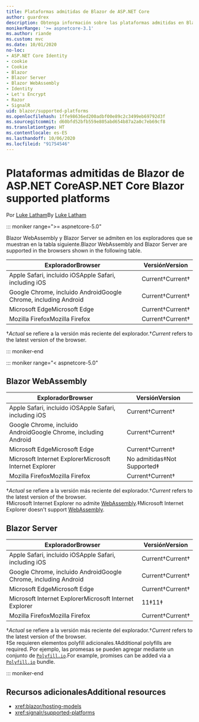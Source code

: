 ```yaml
---
title: Plataformas admitidas de Blazor de ASP.NET Core
author: guardrex
description: Obtenga información sobre las plataformas admitidas en Blazor de ASP.NET Core.
monikerRange: '>= aspnetcore-3.1'
ms.author: riande
ms.custom: mvc
ms.date: 10/01/2020
no-loc:
- ASP.NET Core Identity
- cookie
- Cookie
- Blazor
- Blazor Server
- Blazor WebAssembly
- Identity
- Let's Encrypt
- Razor
- SignalR
uid: blazor/supported-platforms
ms.openlocfilehash: 1ffe98636ed200adbf00e89c2c3499eb69792d3f
ms.sourcegitcommit: d60bfd52bfb559e805abd654b87a2a0c7eb69cf8
ms.translationtype: HT
ms.contentlocale: es-ES
ms.lasthandoff: 10/06/2020
ms.locfileid: "91754546"
---
```

# <a name="aspnet-core-no-locblazor-supported-platforms"></a><span data-ttu-id="6f63f-103">Plataformas admitidas de Blazor de ASP.NET Core</span><span class="sxs-lookup"><span data-stu-id="6f63f-103">ASP.NET Core Blazor supported platforms</span></span>

<span data-ttu-id="6f63f-104">Por [Luke Latham](https://github.com/guardrex)</span><span class="sxs-lookup"><span data-stu-id="6f63f-104">By [Luke Latham](https://github.com/guardrex)</span></span>

::: moniker range=">= aspnetcore-5.0"

<span data-ttu-id="6f63f-105">Blazor WebAssembly y Blazor Server se admiten en los exploradores que se muestran en la tabla siguiente.</span><span class="sxs-lookup"><span data-stu-id="6f63f-105">Blazor WebAssembly and Blazor Server are supported in the browsers shown in the following table.</span></span>

| <span data-ttu-id="6f63f-106">Explorador</span><span class="sxs-lookup"><span data-stu-id="6f63f-106">Browser</span></span>                          | <span data-ttu-id="6f63f-107">Versión</span><span class="sxs-lookup"><span data-stu-id="6f63f-107">Version</span></span>         |
| -------------------------------- | --------------- |
| <span data-ttu-id="6f63f-108">Apple Safari, incluido iOS</span><span class="sxs-lookup"><span data-stu-id="6f63f-108">Apple Safari, including iOS</span></span>      | <span data-ttu-id="6f63f-109">Current&dagger;</span><span class="sxs-lookup"><span data-stu-id="6f63f-109">Current&dagger;</span></span> |
| <span data-ttu-id="6f63f-110">Google Chrome, incluido Android</span><span class="sxs-lookup"><span data-stu-id="6f63f-110">Google Chrome, including Android</span></span> | <span data-ttu-id="6f63f-111">Current&dagger;</span><span class="sxs-lookup"><span data-stu-id="6f63f-111">Current&dagger;</span></span> |
| <span data-ttu-id="6f63f-112">Microsoft Edge</span><span class="sxs-lookup"><span data-stu-id="6f63f-112">Microsoft Edge</span></span>                   | <span data-ttu-id="6f63f-113">Current&dagger;</span><span class="sxs-lookup"><span data-stu-id="6f63f-113">Current&dagger;</span></span> |
| <span data-ttu-id="6f63f-114">Mozilla Firefox</span><span class="sxs-lookup"><span data-stu-id="6f63f-114">Mozilla Firefox</span></span>                  | <span data-ttu-id="6f63f-115">Current&dagger;</span><span class="sxs-lookup"><span data-stu-id="6f63f-115">Current&dagger;</span></span> |  

<span data-ttu-id="6f63f-116">&dagger;*Actual* se refiere a la versión más reciente del explorador.</span><span class="sxs-lookup"><span data-stu-id="6f63f-116">&dagger;*Current* refers to the latest version of the browser.</span></span>  

::: moniker-end

::: moniker range="< aspnetcore-5.0"

## Blazor WebAssembly

| <span data-ttu-id="6f63f-117">Explorador</span><span class="sxs-lookup"><span data-stu-id="6f63f-117">Browser</span></span>                          | <span data-ttu-id="6f63f-118">Versión</span><span class="sxs-lookup"><span data-stu-id="6f63f-118">Version</span></span>               |
| -------------------------------- | --------------------- |
| <span data-ttu-id="6f63f-119">Apple Safari, incluido iOS</span><span class="sxs-lookup"><span data-stu-id="6f63f-119">Apple Safari, including iOS</span></span>      | <span data-ttu-id="6f63f-120">Current&dagger;</span><span class="sxs-lookup"><span data-stu-id="6f63f-120">Current&dagger;</span></span>       |
| <span data-ttu-id="6f63f-121">Google Chrome, incluido Android</span><span class="sxs-lookup"><span data-stu-id="6f63f-121">Google Chrome, including Android</span></span> | <span data-ttu-id="6f63f-122">Current&dagger;</span><span class="sxs-lookup"><span data-stu-id="6f63f-122">Current&dagger;</span></span>       |
| <span data-ttu-id="6f63f-123">Microsoft Edge</span><span class="sxs-lookup"><span data-stu-id="6f63f-123">Microsoft Edge</span></span>                   | <span data-ttu-id="6f63f-124">Current&dagger;</span><span class="sxs-lookup"><span data-stu-id="6f63f-124">Current&dagger;</span></span>       |
| <span data-ttu-id="6f63f-125">Microsoft Internet Explorer</span><span class="sxs-lookup"><span data-stu-id="6f63f-125">Microsoft Internet Explorer</span></span>      | <span data-ttu-id="6f63f-126">No admitidas&Dagger;</span><span class="sxs-lookup"><span data-stu-id="6f63f-126">Not Supported&Dagger;</span></span> |
| <span data-ttu-id="6f63f-127">Mozilla Firefox</span><span class="sxs-lookup"><span data-stu-id="6f63f-127">Mozilla Firefox</span></span>                  | <span data-ttu-id="6f63f-128">Current&dagger;</span><span class="sxs-lookup"><span data-stu-id="6f63f-128">Current&dagger;</span></span>       |  

<span data-ttu-id="6f63f-129">&dagger;*Actual* se refiere a la versión más reciente del explorador.</span><span class="sxs-lookup"><span data-stu-id="6f63f-129">&dagger;*Current* refers to the latest version of the browser.</span></span>  
<span data-ttu-id="6f63f-130">&Dagger;Microsoft Internet Explorer no admite [WebAssembly](https://webassembly.org).</span><span class="sxs-lookup"><span data-stu-id="6f63f-130">&Dagger;Microsoft Internet Explorer doesn't support [WebAssembly](https://webassembly.org).</span></span>

## Blazor Server

| <span data-ttu-id="6f63f-131">Explorador</span><span class="sxs-lookup"><span data-stu-id="6f63f-131">Browser</span></span>                          | <span data-ttu-id="6f63f-132">Versión</span><span class="sxs-lookup"><span data-stu-id="6f63f-132">Version</span></span>         |
| -------------------------------- | --------------- |
| <span data-ttu-id="6f63f-133">Apple Safari, incluido iOS</span><span class="sxs-lookup"><span data-stu-id="6f63f-133">Apple Safari, including iOS</span></span>      | <span data-ttu-id="6f63f-134">Current&dagger;</span><span class="sxs-lookup"><span data-stu-id="6f63f-134">Current&dagger;</span></span> |
| <span data-ttu-id="6f63f-135">Google Chrome, incluido Android</span><span class="sxs-lookup"><span data-stu-id="6f63f-135">Google Chrome, including Android</span></span> | <span data-ttu-id="6f63f-136">Current&dagger;</span><span class="sxs-lookup"><span data-stu-id="6f63f-136">Current&dagger;</span></span> |
| <span data-ttu-id="6f63f-137">Microsoft Edge</span><span class="sxs-lookup"><span data-stu-id="6f63f-137">Microsoft Edge</span></span>                   | <span data-ttu-id="6f63f-138">Current&dagger;</span><span class="sxs-lookup"><span data-stu-id="6f63f-138">Current&dagger;</span></span> |
| <span data-ttu-id="6f63f-139">Microsoft Internet Explorer</span><span class="sxs-lookup"><span data-stu-id="6f63f-139">Microsoft Internet Explorer</span></span>      | <span data-ttu-id="6f63f-140">11&Dagger;</span><span class="sxs-lookup"><span data-stu-id="6f63f-140">11&Dagger;</span></span>      |
| <span data-ttu-id="6f63f-141">Mozilla Firefox</span><span class="sxs-lookup"><span data-stu-id="6f63f-141">Mozilla Firefox</span></span>                  | <span data-ttu-id="6f63f-142">Current&dagger;</span><span class="sxs-lookup"><span data-stu-id="6f63f-142">Current&dagger;</span></span> |

<span data-ttu-id="6f63f-143">&dagger;*Actual* se refiere a la versión más reciente del explorador.</span><span class="sxs-lookup"><span data-stu-id="6f63f-143">&dagger;*Current* refers to the latest version of the browser.</span></span>  
<span data-ttu-id="6f63f-144">&Dagger;Se requieren elementos polyfill adicionales.</span><span class="sxs-lookup"><span data-stu-id="6f63f-144">&Dagger;Additional polyfills are required.</span></span> <span data-ttu-id="6f63f-145">Por ejemplo, las promesas se pueden agregar mediante un conjunto de [`Polyfill.io`](https://polyfill.io/v3/).</span><span class="sxs-lookup"><span data-stu-id="6f63f-145">For example, promises can be added via a [`Polyfill.io`](https://polyfill.io/v3/) bundle.</span></span>

::: moniker-end

## <a name="additional-resources"></a><span data-ttu-id="6f63f-146">Recursos adicionales</span><span class="sxs-lookup"><span data-stu-id="6f63f-146">Additional resources</span></span>

* <xref:blazor/hosting-models>
* <xref:signalr/supported-platforms>
